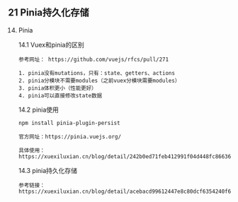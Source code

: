 ## 21 Pinia持久化存储
14. Pinia

	14.1 Vuex和pinia的区别

		参考网址： https://github.com/vuejs/rfcs/pull/271 

		1. pinia没有mutations，只有：state、getters、actions
		2. pinia分模块不需要modules（之前vuex分模块需要modules）
		3. pinia体积更小（性能更好）
		4. pinia可以直接修改state数据

	14.2 pinia使用

		npm install pinia-plugin-persist

		官方网址：https://pinia.vuejs.org/

		具体使用：https://xuexiluxian.cn/blog/detail/242b0ed71feb412991f04d448fc86636

	14.3 pinia持久化存储

		参考链接：https://xuexiluxian.cn/blog/detail/acebacd99612447e8c80dcf6354240f6